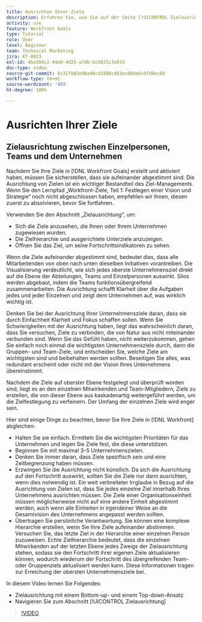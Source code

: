 ```yaml
---
title: Ausrichten Ihrer Ziele
description: Erfahren Sie, wie Sie auf der Seite [!UICONTROL Zielausrichtung] in [!DNL   Goals] navigieren.
activity: use
feature: Workfront Goals
type: Tutorial
role: User
level: Beginner
team: Technical Marketing
jira: KT-8923
exl-id: 4ba304c2-94e0-4425-a74b-bcb825c3a97d
doc-type: video
source-git-commit: 6c31f8d2e98ad8cd1880cd03ec0b0e6c0fd9ec09
workflow-type: tm+mt
source-wordcount: '493'
ht-degree: 100%

---
```


# Ausrichten Ihrer Ziele

## Zielausrichtung zwischen Einzelpersonen, Teams und dem Unternehmen

Nachdem Sie Ihre Ziele in [!DNL Workfront Goals] erstellt und aktiviert haben, müssen Sie sicherstellen, dass sie aufeinander abgestimmt sind. Die Ausrichtung von Zielen ist ein wichtiger Bestandteil des Ziel-Managements. Wenn Sie den Lernpfad „Workfront-Ziele, Teil 1: Festlegen einer Vision und Strategie“ noch nicht abgeschlossen haben, empfehlen wir Ihnen, diesen zuerst zu absolvieren, bevor Sie fortfahren.

<!--Insert link to LP 1, above -->

Verwenden Sie den Abschnitt „Zielausrichtung“, um:

* Sich die Ziele anzusehen, die Ihnen oder Ihrem Unternehmen zugewiesen wurden.
* Die Zielhierarchie und ausgerichtete Unterziele anzuzeigen.
* Öffnen Sie das Ziel, um seine Fortschrittsindikatoren zu sehen.

Wenn die Ziele aufeinander abgestimmt sind, bedeutet dies, dass alle Mitarbeitenden von oben nach unten dieselben Initiativen vorantreiben. Die Visualisierung verdeutlicht, wie sich jedes oberste Unternehmensziel direkt auf die Ebene der Abteilungen, Teams und Einzelpersonen auswirkt. Silos werden abgebaut, indem die Teams funktionsübergreifend zusammenarbeiten. Die Ausrichtung schafft Klarheit über die Aufgaben jedes und jeder Einzelnen und zeigt dem Unternehmen auf, was wirklich wichtig ist.

Denken Sie bei der Ausrichtung Ihrer Unternehmensziele daran, dass sie durch Einfachheit Klarheit und Fokus schaffen sollen. Wenn Sie Schwierigkeiten mit der Ausrichtung haben, liegt das wahrscheinlich daran, dass Sie versuchen, Ziele zu verbinden, die von Natur aus nicht miteinander verbunden sind. Wenn Sie das Gefühl haben, nicht weiterzukommen, gehen Sie einfach noch einmal die wichtigsten Unternehmensziele durch, dann die Gruppen- und Team-Ziele, und entscheiden Sie, welche Ziele am wichtigsten sind und beibehalten werden sollten. Beseitigen Sie alles, was redundant erscheint oder nicht mit der Vision Ihres Unternehmens übereinstimmt.

Nachdem die Ziele auf oberster Ebene festgelegt und überprüft worden sind, liegt es an den einzelnen Mitwirkenden und Team-Mitgliedern, Ziele zu erstellen, die von dieser Ebene aus kaskadenartig weitergeführt werden, um die Zielfestlegung zu verfeinern. Der Umfang der einzelnen Ziele wird enger sein.

<!-- Pro-tips graphic -->

Hier sind einige Dinge zu beachten, bevor Sie Ihre Ziele in [!DNL Workfront] abgleichen:

* Halten Sie sie einfach. Ermitteln Sie die wichtigsten Prioritäten für das Unternehmen und legen Sie Ziele fest, die diese unterstützen.
* Beginnen Sie mit maximal 3–5 Unternehmenszielen.
* Denken Sie immer daran, dass Ziele spezifisch sein und eine Zeitbegrenzung haben müssen.
* Erzwingen Sie die Ausrichtung nicht künstlich. Da sich die Ausrichtung auf den Fortschritt auswirkt, sollten Sie die Ziele nur dann ausrichten, wenn dies notwendig ist. Ein weit verbreiteter Irrglaube in Bezug auf die Ausrichtung von Zielen ist, dass Sie jedes einzelne Ziel innerhalb Ihres Unternehmens ausrichten müssen. Die Ziele einer Organisationseinheit müssen möglicherweise nicht auf eine andere Einheit abgestimmt werden, auch wenn alle Einheiten in irgendeiner Weise an die Gesamtvision des Unternehmens angepasst werden sollten.
* Übertragen Sie persönliche Verantwortung. Sie können eine komplexe Hierarchie erstellen, wenn Sie Ihre Ziele aufeinander abstimmen. Versuchen Sie, das letzte Ziel in der Hierarchie einer einzelnen Person zuzuweisen. Echte Zielhierarchie bedeutet, dass die einzelnen Mitwirkenden auf der letzten Ebene jedes Zweigs der Zielausrichtung stehen, sodass sie den Fortschritt ihrer eigenen Ziele aktualisieren können, wodurch wiederum der Fortschritt des übergreifenden Team- oder Gruppenziels aktualisiert werden kann. Diese Informationen tragen zur Erreichung der obersten Unternehmensziele bei.

In diesem Video lernen Sie Folgendes:

* Zielausrichtung mit einem Bottom-up- und einem Top-down-Ansatz
* Navigieren Sie zum Abschnitt [!UICONTROL Zielausrichtung]

>[!VIDEO](https://video.tv.adobe.com/v/335195/?quality=12&learn=on)
